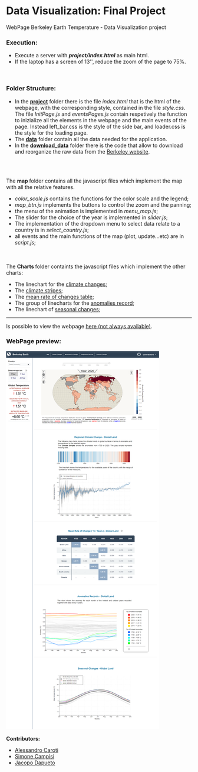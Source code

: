 # Data Visualization: Final Project

WebPage Berkeley Earth Temperature - Data Visualization project

### Execution:
- Execute a server with <b><i>project/index.html</i></b> as main html.
- If the laptop has a screen of 13'', reduce the zoom of the page to 75%.
<br/>

### Folder Structure:

 - In the <strong><a href="https://github.com/AlessandroCaroti/DV_finalProject/tree/main/project"> project</a></strong> folder there is the file <i> index.html </i> that is the html of the webpage, with the corresponding style, contained in the file <i> style.css</i>. The file <i> InitPage.js </i> and <i>eventsPages.js</i> contain respetively the function to inizialize all the elements in the webpage and the main events of the page. Instead left_bar.css is the style of the side bar, and loader.css is the style for the loading page. 
 - The <strong><a href="https://github.com/AlessandroCaroti/DV_finalProject/tree/main/data"> data</a></strong> folder contain all the data needed for the application.<br>
 - In the <strong><a href="https://github.com/AlessandroCaroti/DV_finalProject/tree/main/download_data"> download_data</a></strong> folder there is the code that allow to download and reorganize the raw data from the <a href="http://berkeleyearth.org/">Berkeley website</a>.<br>
<br/>

<br/> 

The <b> map </b> folder contains all the javascript files which implement the map with all the relative features.
<ul>
 <li> <i>color_scale.js</i> contains the functions for the color scale and the legend;</li>
 <li> <i> map_btn.js </i> implements the buttons to control the zoom and the panning;</li>
 <li> the menu of the animation is implemented in <i>menu_map.js</i>;</li>
 <li> The slider for the choice of the year is implemented in <i>slider.js</i>;</li>
 <li> The implementation of the dropdown menu to select data relate to a country is in <i>select_country.js</i>;</li>
 <li>all events and the main functions of the map (plot, update...etc) are in <i> script.js</i>;</li>
</ul>

<br/><br/>
The <b> Charts </b> folder containts the javascript files which implement the other charts:
<ul>
    <li> The linechart for the <a href="https://github.com/AlessandroCaroti/DV_finalProject/blob/main/project/Charts/climateChangesLinechart.js"> climate changes</a>; </li>
    <li> The <a href="https://github.com/AlessandroCaroti/DV_finalProject/blob/main/project/Charts/climateStripes.js"> climate stripes</a>; </li>
    <li> The <a href="https://github.com/AlessandroCaroti/DV_finalProject/blob/main/project/Charts/meanRateOfChangesTable.js"> mean rate of changes table</a>;</li>
    <li> The group of linecharts for the <a href="https://github.com/AlessandroCaroti/DV_finalProject/blob/main/project/Charts/anomaliesRecords.js"> anomalies record</a>;</li>
    <li> The linechart of <a href="https://github.com/AlessandroCaroti/DV_finalProject/blob/main/project/Charts/anomaliesRecords.js"> seasonal changes</a>;</li>
</ul>


---

Is possible to view the webpage <a href="http://rmplst.me/project/" rel="noopener noreferrer" target="_blank"> here (not always available)</a>.

### WebPage preview:
<kbd>![alt text](https://github.com/AlessandroCaroti/DV_finalProject/blob/main/preview.png?raw=true)</kbd>

<b>Contributors:</b>
<ul>
 <li><a href="https://github.com/AlessandroCaroti">Alessandro Caroti</a></li>
 <li><a href="https://github.com/simocampi">Simone Campisi</del></a></li>
 <li><a href="https://github.com/LazyRacc00n">Jacopo Dapueto</a></li>
</ul>
